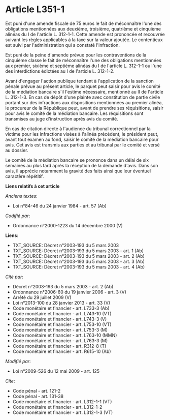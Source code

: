 # Article L351-1

Est puni d'une amende fiscale de 75 euros le fait de méconnaître l'une des obligations mentionnées aux deuxième, troisième,
quatrième et cinquième alinéas du I de l'article L. 312-1-1. Cette amende est prononcée et recouvrée suivant les règles
applicables à la taxe sur la valeur ajoutée. Le contentieux est suivi par l'administration qui a constaté l'infraction. 

Est puni de la peine d'amende prévue pour les contraventions de la cinquième classe le fait de méconnaître l'une des
obligations mentionnées aux premier, sixième et septième alinéas du I de l'article L. 312-1-1 ou l'une des interdictions
édictées au I de l'article L. 312-1-2. 

Avant d'engager l'action publique tendant à l'application de la sanction pénale prévue au présent article, le parquet peut
saisir pour avis le comité de la médiation bancaire s'il l'estime nécessaire, mentionné au II de l'article L. 312-1-3. En cas
de dépôt d'une plainte avec constitution de partie civile portant sur des infractions aux dispositions mentionnées au premier
alinéa, le procureur de la République peut, avant de prendre ses réquisitions, saisir pour avis le comité de la médiation
bancaire. Les réquisitions sont transmises au juge d'instruction après avis du comité. 

En cas de citation directe à l'audience du tribunal correctionnel par la victime pour les infractions visées à l'alinéa
précédent, le président peut, avant tout examen au fond, saisir le comité de la médiation bancaire pour avis. Cet avis est
transmis aux parties et au tribunal par le comité et versé au dossier. 

Le comité de la médiation bancaire se prononce dans un délai de six semaines au plus tard après la réception de la demande
d'avis. Dans son avis, il apprécie notamment la gravité des faits ainsi que leur éventuel caractère répétitif.

**Liens relatifs à cet article**

_Anciens textes_:

  - Loi n°84-46 du 24 janvier 1984 - art. 57 (Ab)

_Codifié par_:

  - Ordonnance n°2000-1223 du 14 décembre 2000 (V)

**Liens**:

  - TXT_SOURCE: Décret n°2003-193 du 5 mars 2003
  - TXT_SOURCE: Décret n°2003-193 du 5 mars 2003 - art. 1 (Ab)
  - TXT_SOURCE: Décret n°2003-193 du 5 mars 2003 - art. 2 (Ab)
  - TXT_SOURCE: Décret n°2003-193 du 5 mars 2003 - art. 3 (Ab)
  - TXT_SOURCE: Décret n°2003-193 du 5 mars 2003 - art. 4 (Ab)

_Cité par_:

  - Décret n°2003-193 du 5 mars 2003 - art. 2 (Ab)
  - Ordonnance n°2006-60 du 19 janvier 2006 - art. 3 (V)
  - Arrêté du 29 juillet 2009 (V)
  - Loi n°2013-100 du 28 janvier 2013 - art. 33 (V)
  - Code monétaire et financier - art. L733-3 (Ab)
  - Code monétaire et financier - art. L743-10 (VT)
  - Code monétaire et financier - art. L743-3 (V)
  - Code monétaire et financier - art. L753-10 (VT)
  - Code monétaire et financier - art. L753-3 (M)
  - Code monétaire et financier - art. L763-10 (MMN)
  - Code monétaire et financier - art. L763-3 (M)
  - Code monétaire et financier - art. R312-8 (T)
  - Code monétaire et financier - art. R615-10 (Ab)

_Modifié par_:

  - Loi n°2009-526 du 12 mai 2009 - art. 125

_Cite_:

  - Code pénal - art. 121-2
  - Code pénal - art. 131-38
  - Code monétaire et financier - art. L312-1-1 (VT)
  - Code monétaire et financier - art. L312-1-2
  - Code monétaire et financier - art. L312-1-3 (VT)
